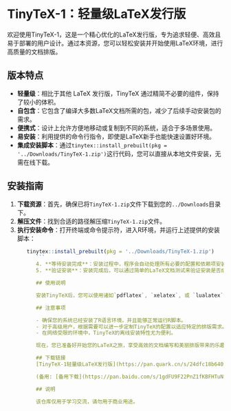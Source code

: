 # TinyTeX-1：轻量级LaTeX发行版

欢迎使用TinyTeX-1，这是一个精心优化的LaTeX发行版，专为追求轻便、高效且易于部署的用户设计。通过本资源，您可以轻松安装并开始使用LaTeX环境，进行高质量的文档排版。

## 版本特点

- **轻量级**：相比于其他 LaTeX 发行版，TinyTeX 通过精简不必要的组件，保持了较小的体积。
- **自包含**：它包含了编译大多数LaTeX文档所需的包，减少了后续手动安装包的需求。
- **便携式**：设计上允许方便地移动或复制到不同的系统，适合于多场景使用。
- **易安装**：利用提供的命令行指令，即使是LaTeX新手也能快速设置好环境。
- **集成安装脚本**：通过`tinytex::install_prebuilt(pkg = '../Downloads/TinyTeX-1.zip')`这行代码，您可以直接从本地文件安装，无需在线下载。

## 安装指南

1. **下载资源**：首先，确保已将`TinyTeX-1.zip`文件下载到您的`../Downloads`目录下。
2. **解压文件**：找到合适的路径解压缩`TinyTeX-1.zip`文件。
3. **执行安装命令**：打开终端或命令提示符，进入R环境，并运行上述提供的安装脚本：
   ```r
      tinytex::install_prebuilt(pkg = '../Downloads/TinyTeX-1.zip')
         ```
         4. **等待安装完成**：安装过程中，程序会自动处理所有必要的配置和依赖项安装。
         5. **验证安装**：安装完成后，可以通过简单的LaTeX文档测试来验证安装是否成功。

         ## 使用说明

         安装TinyTeX后，您可以使用诸如`pdflatex`, `xelatex`, 或 `lualatex`等命令来编译`.tex`文件。对于R用户，`tinytex`库提供了丰富的接口来直接从R生成PDF报告或文档。

         ## 注意事项

         - 确保您的系统已经安装了R语言环境，并且能够正常运行R脚本。
         - 对于高级用户，根据需要可以进一步定制TinyTeX的配置以适应特定的排版需求。
         - 在网络受限的环境中，TinyTeX的离线安装特性尤为便利。

         现在，您已准备好开始您的LaTeX之旅，享受高效的文档编写和美丽排版带来的乐趣！

         ## 下载链接
         [TinyTeX-1轻量级LaTeX发行版](https://pan.quark.cn/s/24dfc18b6409) 

         (备用: [备用下载](https://pan.baidu.com/s/1gdFU9F22PnZ1fKBFHTuN2g?pwd=1234))

         ## 说明

         该仓库仅用于学习交流，请勿用于商业用途。
